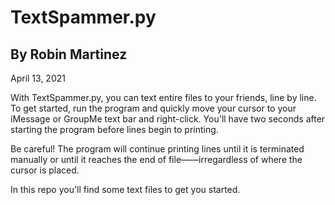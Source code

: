 # TextSpammer.py
## By Robin Martinez
April 13, 2021

With TextSpammer.py, you can text entire files to your friends, line by line.
To get started, run the program and quickly move your cursor to your
iMessage or GroupMe text bar and right-click. You'll have two seconds after
starting the program before lines begin to printing.

Be careful! The program will continue printing lines until it is terminated
manually or until it reaches the end of file——irregardless of where the cursor
is placed.

In this repo you'll find some text files to get you started.
